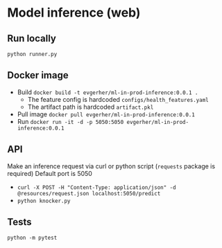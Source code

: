 # Model inference (web)

## Run locally 

`python runner.py`

## Docker image

- Build `docker build -t evgerher/ml-in-prod-inference:0.0.1 .`  
  - The feature config is hardcoded `configs/health_features.yaml`  
  - The artifact path is hardcoded `artifact.pkl`  
- Pull image `docker pull evgerher/ml-in-prod-inference:0.0.1`
- Run `docker run -it -d -p 5050:5050 evgerher/ml-in-prod-inference:0.0.1`  

## API

Make an inference request via curl or python script (`requests` package is required)
Default port is 5050  

- `curl -X POST -H "Content-Type: application/json" -d @resources/request.json localhost:5050/predict` 
- `python knocker.py` 

## Tests


`python -m pytest`  

